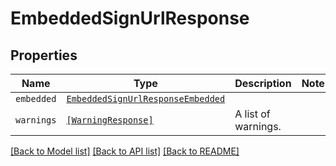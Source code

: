 # EmbeddedSignUrlResponse



## Properties

| Name | Type | Description | Notes |
| ---- | ---- | ----------- | ----- |
| `embedded` | [```EmbeddedSignUrlResponseEmbedded```](EmbeddedSignUrlResponseEmbedded.md) |    |  |
| `warnings` | [```[WarningResponse]```](WarningResponse.md) |  A list of warnings.  |  |


[[Back to Model list]](../README.md#documentation-for-models) [[Back to API list]](../README.md#documentation-for-api-endpoints) [[Back to README]](../README.md)


